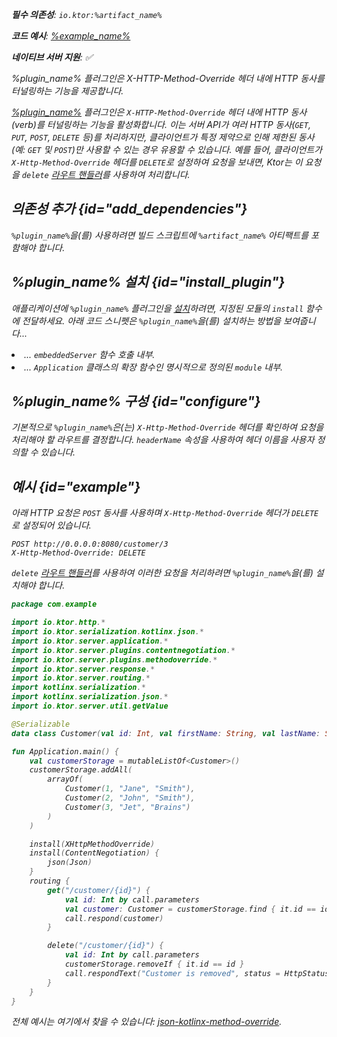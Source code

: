 [//]: # (title: XHttpMethodOverride)

<primary-label ref="server-plugin"/>

<var name="plugin_name" value="XHttpMethodOverride"/>
<var name="package_name" value="io.ktor.server.plugins.methodoverride"/>
<var name="artifact_name" value="ktor-server-method-override"/>

<tldr>
<p>
<b>필수 의존성</b>: <code>io.ktor:%artifact_name%</code>
</p>
<var name="example_name" value="json-kotlinx-method-override"/>
<p>
    <b>코드 예시</b>:
    <a href="https://github.com/ktorio/ktor-documentation/tree/%ktor_version%/codeSnippets/snippets/%example_name%">
        %example_name%
    </a>
</p>
<p>
    <b><Links href="/ktor/server-native" summary="Ktor는 Kotlin/Native를 지원하며 추가 런타임이나 가상 머신 없이 서버를 실행할 수 있게 합니다.">네이티브 서버</Links> 지원</b>: ✅
</p>
</tldr>

<link-summary>
%plugin_name% 플러그인은 X-HTTP-Method-Override 헤더 내에 HTTP 동사를 터널링하는 기능을 제공합니다.
</link-summary>

[%plugin_name%](https://api.ktor.io/ktor-server-method-override/io.ktor.server.plugins.methodoverride/-x-http-method-override.html) 플러그인은 `X-HTTP-Method-Override` 헤더 내에 HTTP 동사(verb)를 터널링하는 기능을 활성화합니다.
이는 서버 API가 여러 HTTP 동사(`GET`, `PUT`, `POST`, `DELETE` 등)를 처리하지만, 클라이언트가 특정 제약으로 인해 제한된 동사(예: `GET` 및 `POST`)만 사용할 수 있는 경우 유용할 수 있습니다.
예를 들어, 클라이언트가 `X-Http-Method-Override` 헤더를 `DELETE`로 설정하여 요청을 보내면, Ktor는 이 요청을 `delete` [라우트 핸들러](server-routing.md#define_route)를 사용하여 처리합니다.

## 의존성 추가 {id="add_dependencies"}

<p>
    <code>%plugin_name%</code>을(를) 사용하려면 빌드 스크립트에 <code>%artifact_name%</code> 아티팩트를 포함해야 합니다.
</p>
<Tabs group="languages">
    <TabItem title="Gradle (Kotlin)" group-key="kotlin">
        <code-block lang="Kotlin" code="            implementation(&quot;io.ktor:%artifact_name%:$ktor_version&quot;)"/>
    </TabItem>
    <TabItem title="Gradle (Groovy)" group-key="groovy">
        <code-block lang="Groovy" code="            implementation &quot;io.ktor:%artifact_name%:$ktor_version&quot;"/>
    </TabItem>
    <TabItem title="Maven" group-key="maven">
        <code-block lang="XML" code="            &lt;dependency&gt;&#10;                &lt;groupId&gt;io.ktor&lt;/groupId&gt;&#10;                &lt;artifactId&gt;%artifact_name%-jvm&lt;/artifactId&gt;&#10;                &lt;version&gt;${ktor_version}&lt;/version&gt;&#10;            &lt;/dependency&gt;"/>
    </TabItem>
</Tabs>

## %plugin_name% 설치 {id="install_plugin"}

<p>
    애플리케이션에 <code>%plugin_name%</code> 플러그인을 <a href="#install">설치</a>하려면, 지정된 <Links href="/ktor/server-modules" summary="모듈을 사용하면 라우트를 그룹화하여 애플리케이션을 구조화할 수 있습니다.">모듈</Links>의 <code>install</code> 함수에 전달하세요.
    아래 코드 스니펫은 <code>%plugin_name%</code>을(를) 설치하는 방법을 보여줍니다...
</p>
<list>
    <li>
        ... <code>embeddedServer</code> 함수 호출 내부.
    </li>
    <li>
        ... <code>Application</code> 클래스의 확장 함수인 명시적으로 정의된 <code>module</code> 내부.
    </li>
</list>
<Tabs>
    <TabItem title="embeddedServer">
        <code-block lang="kotlin" code="            import io.ktor.server.engine.*&#10;            import io.ktor.server.netty.*&#10;            import io.ktor.server.application.*&#10;            import %package_name%.*&#10;&#10;            fun main() {&#10;                embeddedServer(Netty, port = 8080) {&#10;                    install(%plugin_name%)&#10;                    // ...&#10;                }.start(wait = true)&#10;            }"/>
    </TabItem>
    <TabItem title="module">
        <code-block lang="kotlin" code="            import io.ktor.server.application.*&#10;            import %package_name%.*&#10;            // ...&#10;            fun Application.module() {&#10;                install(%plugin_name%)&#10;                // ...&#10;            }"/>
    </TabItem>
</Tabs>

## %plugin_name% 구성 {id="configure"}

기본적으로 `%plugin_name%`은(는) `X-Http-Method-Override` 헤더를 확인하여 요청을 처리해야 할 라우트를 결정합니다.
`headerName` 속성을 사용하여 헤더 이름을 사용자 정의할 수 있습니다.

## 예시 {id="example"}

아래 HTTP 요청은 `POST` 동사를 사용하며 `X-Http-Method-Override` 헤더가 `DELETE`로 설정되어 있습니다.

```http request
POST http://0.0.0.0:8080/customer/3
X-Http-Method-Override: DELETE

```

`delete` [라우트 핸들러](server-routing.md#define_route)를 사용하여 이러한 요청을 처리하려면 `%plugin_name%`을(를) 설치해야 합니다.

```kotlin
package com.example

import io.ktor.http.*
import io.ktor.serialization.kotlinx.json.*
import io.ktor.server.application.*
import io.ktor.server.plugins.contentnegotiation.*
import io.ktor.server.plugins.methodoverride.*
import io.ktor.server.response.*
import io.ktor.server.routing.*
import kotlinx.serialization.*
import kotlinx.serialization.json.*
import io.ktor.server.util.getValue

@Serializable
data class Customer(val id: Int, val firstName: String, val lastName: String)

fun Application.main() {
    val customerStorage = mutableListOf<Customer>()
    customerStorage.addAll(
        arrayOf(
            Customer(1, "Jane", "Smith"),
            Customer(2, "John", "Smith"),
            Customer(3, "Jet", "Brains")
        )
    )

    install(XHttpMethodOverride)
    install(ContentNegotiation) {
        json(Json)
    }
    routing {
        get("/customer/{id}") {
            val id: Int by call.parameters
            val customer: Customer = customerStorage.find { it.id == id }!!
            call.respond(customer)
        }

        delete("/customer/{id}") {
            val id: Int by call.parameters
            customerStorage.removeIf { it.id == id }
            call.respondText("Customer is removed", status = HttpStatusCode.NoContent)
        }
    }
}

```

전체 예시는 여기에서 찾을 수 있습니다: [json-kotlinx-method-override](https://github.com/ktorio/ktor-documentation/tree/%ktor_version%/codeSnippets/snippets/json-kotlinx-method-override).